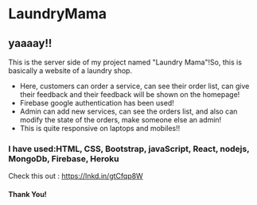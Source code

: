 # LaundryMama

 ## yaaaay!!
   This is the server side of my project named "Laundry Mama"!So, this is basically a website of a laundry shop.
*  Here, customers can order a service, can see their order list, can give their feedback and their feedback will be shown on the homepage!
*  Firebase google authentication has been used! 
*  Admin can add new services, can see the orders list, and also can modify the state of the orders, make someone else an admin!
*   This is quite responsive on laptops and mobiles!!

### I have used:HTML, CSS, Bootstrap, javaScript, React, nodejs, MongoDb, Firebase, Heroku

Check this out : https://lnkd.in/gtCfqp8W
#### Thank You!

